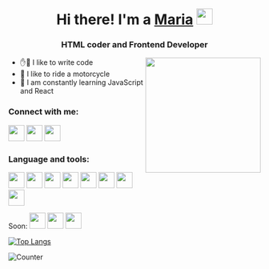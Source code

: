 <h1 align="center">Hi there!  I'm a <a href="#" target="_blank">Maria</a> 
<img src="https://github.com/blackcater/blackcater/raw/main/images/Hi.gif" height="32"/></h1>
<h3 align="center">HTML coder and Frontend Developer</h3>
<img align='right' src="https://media.giphy.com/media/M9gbBd9nbDrOTu1Mqx/giphy.gif" width="230">

- ✋🤚 I like to write code
- 🛵 I like to ride a motorcycle
- 🌱 I am constantly learning JavaScript and React

### Connect with me:
<img height="32" width="32" src="https://cdn.jsdelivr.net/npm/simple-icons@v7/icons/gmail.svg" />
<img height="32" width="32" src="https://cdn.jsdelivr.net/npm/simple-icons@v7/icons/telegram.svg" />
<img height="32" width="32" src="https://cdn.jsdelivr.net/npm/simple-icons@v7/icons/instagram.svg" />

<!-- 
<em>Skills: CSS / HTML / JS  / REACT / VUE JS</em> -->

### Language and tools:
<img height="32" width="32" src="https://cdn.jsdelivr.net/npm/simple-icons@v7/icons/css3.svg" />
<img height="32" width="32" src="https://cdn.jsdelivr.net/npm/simple-icons@v7/icons/html5.svg" />
<img height="32" width="32" src="https://cdn.jsdelivr.net/npm/simple-icons@v7/icons/vsco.svg" />
<img height="32" width="32" src="https://cdn.jsdelivr.net/npm/simple-icons@v7/icons/sass.svg" />
<img height="32" width="32" src="https://cdn.jsdelivr.net/npm/simple-icons@v7/icons/gulp.svg" />
<img height="32" width="32" src="https://cdn.jsdelivr.net/npm/simple-icons@v7/icons/wordpress.svg" />
<img height="32" width="32" src="https://cdn.jsdelivr.net/npm/simple-icons@v7/icons/tailwindcss.svg" />
<img height="32" width="32" src="https://cdn.jsdelivr.net/npm/simple-icons@v7/icons/bootstrap.svg" />

Soon:
<img height="32" width="32" src="https://cdn.jsdelivr.net/npm/simple-icons@v7/icons/javascript.svg" />
<img height="32" width="32" src="https://cdn.jsdelivr.net/npm/simple-icons@v7/icons/react.svg" />
<img height="32" width="32" src="https://cdn.jsdelivr.net/npm/simple-icons@v7/icons/nodedotjs.svg" />

[![Top Langs](https://github-readme-stats.vercel.app/api/top-langs/?username=wraaap&layout=compact)](https://github.com/anuraghazra/github-readme-stats)

![Counter](https://komarev.com/ghpvc/?username=wraaap&color=ff69b4&style=flat-square)

<!--
**wraaap/wraaap** is a ✨ _special_ ✨ repository because its `README.md` (this file) appears on your GitHub profile.

Here are some ideas to get you started:

- 🔭 I’m currently working on ...
- 🌱 I’m currently learning ...
- 👯 I’m looking to collaborate on ...
- 🤔 I’m looking for help with ...
- 💬 Ask me about ...
- 📫 How to reach me: ...
- 😄 Pronouns: ...
- ⚡ Fun fact: ...
-->
